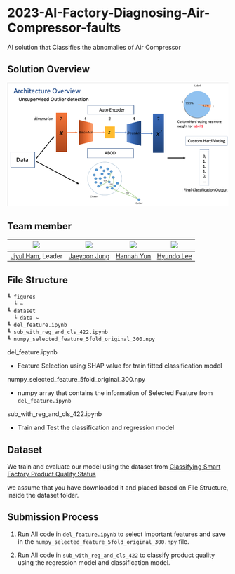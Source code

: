 # 2023-AI-Factory-Diagnosing-Air-Compressor-faults  
AI solution that Classifies the abnomalies of Air Compressor

## Solution Overview
![overview image](./figures/overview.png)

## Team member  
|<img src="https://avatars.githubusercontent.com/YUL-git" width="100">|<img src="https://avatars.githubusercontent.com/lastdefiance20" width="100">|<img src="https://avatars.githubusercontent.com/HannahYun" width="100">|<img src="https://avatars.githubusercontent.com/onsemiro11" width="100">|  
|-|-|-|-|
|[Jiyul Ham](https://github.com/YUL-git), Leader|[Jaeyoon Jung](https://github.com/lastdefiance20)|[Hannah Yun](https://github.com/HannahYun)|[Hyundo Lee](https://github.com/onsemiro11)|

## File Structure
```
┖ figures
  ┖ ~
┖ dataset
  ┖ data ~
┖ del_feature.ipynb
┖ sub_with_reg_and_cls_422.ipynb
┖ numpy_selected_feature_5fold_original_300.npy
```

del_feature.ipynb
- Feature Selection using SHAP value for train fitted classification model

numpy_selected_feature_5fold_original_300.npy
- numpy array that contains the information of Selected Feature from `del_feature.ipynb`

sub_with_reg_and_cls_422.ipynb
- Train and Test the classification and regression model

## Dataset
We train and evaluate our model using the dataset from [Classifying Smart Factory Product Quality Status](https://dacon.io/en/competitions/official/236080/data)

we assume that you have downloaded it and placed based on File Structure, inside the dataset folder.

## Submission Process
1. Run All code in `del_feature.ipynb` to select important features and save in the `numpy_selected_feature_5fold_original_300.npy` file.

2. Run All code in `sub_with_reg_and_cls_422` to classify product quality using the regression model and classification model.
